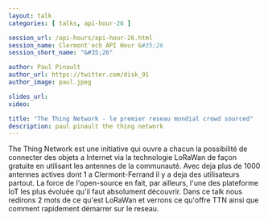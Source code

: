 ```yaml
---
layout: talk
categories: [ talks, api-hour-26 ]

session_url: /api-hours/api-hour-26.html
session_name: Clermont'ech API Hour &#35;26
session_short_name: "&#35;26"

author: Paul Pinault
author_url: https://twitter.com/disk_91
author_image: paul.jpeg

slides_url:
video:

title: "The Thing Network - le premier reseau mondial crowd sourced"
description: paul pinault the thing network
---
```




The Thing Network est une initiative qui ouvre a chacun la possibilité de connecter
des objets a Internet via la technologie LoRaWan de façon gratuite en utilisant les
antennes de la communauté. Avec deja plus de 1000 antennes actives dont 1 a
Clermont-Ferrand il y a deja des utilisateurs partout. La force de l'open-source en fait,
par ailleurs, l'une des plateforme IoT les plus évoluée qu'il faut absolument découvrir.
Dans ce talk nous redirons 2 mots de ce qu'est LoRaWan et verrons ce qu'offre TTN ainsi
que comment rapidement démarrer sur le reseau.
